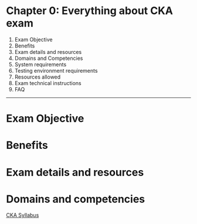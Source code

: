 # Chapter 0: Everything about CKA exam

1. Exam Objective
2. Benefits
3. Exam details and resources
4. Domains and Competencies
5. System requirements
6. Testing environment requirements
7. Resources allowed
8. Exam technical instructions
9. FAQ


---
# Exam Objective

# Benefits

# Exam details and resources

# Domains and competencies
[CKA Syllabus](./CKA_curriculum.pdf)





